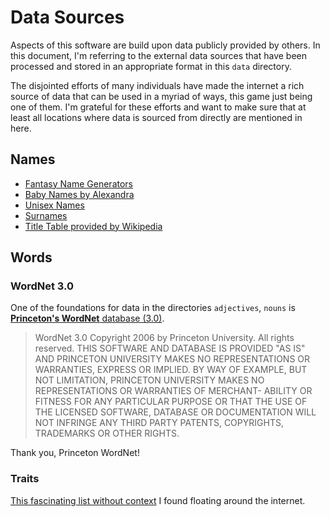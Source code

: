 # Data Sources

Aspects of this software are build upon data publicly provided by others.
In this document, I'm referring to the external data sources that have been processed
and stored in an appropriate format in this `data` directory.

The disjointed efforts of many individuals have made the internet a rich source of data that can be used
in a myriad of ways, this game just being one of them. I'm grateful for these efforts and want to make sure that
at least all locations where data is sourced from directly are mentioned in here.

## Names

* [Fantasy Name Generators](https://www.fantasynamegenerators.com)
* [Baby Names by Alexandra](https://data.world/alexandra/baby-names)
* [Unisex Names](https://github.com/fivethirtyeight/data/edit/master/unisex-names/unisex_names_table.csv)
* [Surnames](https://github.com/fivethirtyeight/data/blob/master/most-common-name/surnames.csv)
* [Title Table provided by Wikipedia](https://en.wikipedia.org/wiki/List_of_titles)

## Words

### WordNet 3.0

One of the foundations for data in the directories `adjectives`, `nouns` is [**Princeton's WordNet** database (3.0)](https://wordnet.princeton.edu/). 

> WordNet 3.0 Copyright 2006 by Princeton University. All rights reserved. THIS SOFTWARE AND DATABASE IS PROVIDED "AS IS" AND PRINCETON UNIVERSITY MAKES NO REPRESENTATIONS OR WARRANTIES, EXPRESS OR IMPLIED. BY WAY OF EXAMPLE, BUT NOT LIMITATION, PRINCETON UNIVERSITY MAKES NO REPRESENTATIONS OR WARRANTIES OF MERCHANT- ABILITY OR FITNESS FOR ANY PARTICULAR PURPOSE OR THAT THE USE OF THE LICENSED SOFTWARE, DATABASE OR DOCUMENTATION WILL NOT INFRINGE ANY THIRD PARTY PATENTS, COPYRIGHTS, TRADEMARKS OR OTHER RIGHTS.

Thank you, Princeton WordNet!

### Traits

[This fascinating list without context](http://ideonomy.mit.edu/essays/traits.html) I found floating around the internet.